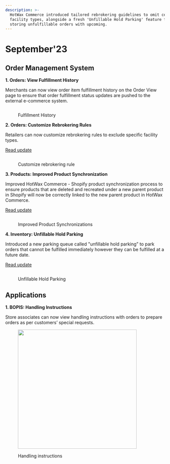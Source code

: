 ```yaml
---
description: >-
  HotWax Commerce introduced tailored rebrokering guidelines to omit certain
  facility types, alongside a fresh 'Unfillable Hold Parking' feature for
  storing unfulfillable orders with upcoming.
---
```


# September'23

## Order Management System

**1. Orders: View Fulfillment History**

Merchants can now view order item fulfillment history on the Order View page to ensure that order fulfillment status updates are pushed to the external e-commerce system.

<figure><img src="https://www.hotwax.co/hs-fs/hubfs/View%20fulfillment%20history.png?width=2000&#x26;name=View%20fulfillment%20history.png" alt=""><figcaption><p>Fulfillment History</p></figcaption></figure>

**2. Orders: Customize Rebrokering Rules**

Retailers can now customize rebrokering rules to exclude specific facility types.

[Read update](customized-rebrokering-rules.md)

<figure><img src="https://www.hotwax.co/hubfs/Customize%20Rebrokering%20rules-3.png" alt=""><figcaption><p>Customize rebrokering rule</p></figcaption></figure>

**3. Products: Improved Product Synchronization**

Improved HotWax Commerce - Shopify product synchronization process to ensure products that are deleted and recreated under a new parent product in Shopify will now be correctly linked to the new parent product in HotWax Commerce.

[Read update](improved-product-synchronization.md)

<figure><img src="https://www.hotwax.co/hubfs/Improved%20product%20Synchronizatio-1.png" alt=""><figcaption><p>Improved Product Synchronizations</p></figcaption></figure>

**4. Inventory: Unfillable Hold Parking**

Introduced a new parking queue called "unfillable hold parking” to park orders that cannot be fulfilled immediately however they can be fulfilled at a future date.

[Read update](unfillable-hold-parking.md)

<figure><img src="https://www.hotwax.co/hubfs/Unfillable%20Hold%20Queue.png" alt=""><figcaption><p>Unfillable Hold Parking</p></figcaption></figure>

## Applications

**1. BOPIS: Handling Instructions**

Store associates can now view handling instructions with orders to prepare orders as per customers’ special requests.

<figure><img src="https://www.hotwax.co/hs-fs/hubfs/Group%201675.png?width=900&#x26;height=841&#x26;name=Group%201675.png" alt="" width="375"><figcaption><p>Handling instructions</p></figcaption></figure>
